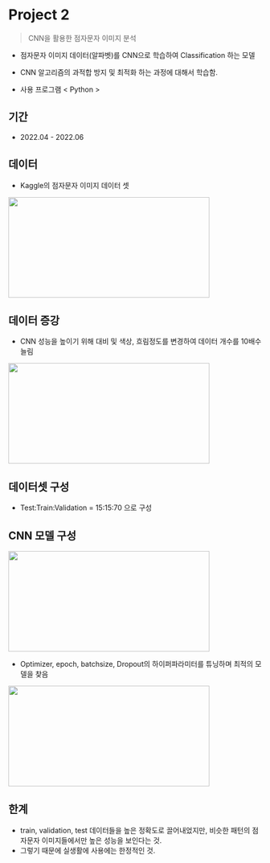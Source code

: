 # Project 2 
> CNN을 활용한 점자문자 이미지 분석

* 점자문자 이미지 데이터(알파벳)를 CNN으로 학습하여 Classification 하는 모델
* CNN 알고리즘의 과적합 방지 및  최적화 하는 과정에 대해서 학습함. 

* 사용 프로그램 < Python >

## 기간

* 2022.04 - 2022.06

## 데이터

* Kaggle의 점자문자 이미지 데이터 셋

<img src="https://github.com/daehwan100/DaeHwan_Projects/assets/141620597/4881c235-991b-496b-8574-807471187223.png" width="400" height="200"/>

## 데이터 증강
* CNN 성능을 높이기 위해 대비 및 색상, 흐림정도를 변경하여 데이터 개수를 10배수 늘림

<img src="https://github.com/daehwan100/DaeHwan_Projects/assets/141620597/2016a91e-df1d-4351-9518-353f93895d40.png" width="400" height="200"/>

## 데이터셋 구성
* Test:Train:Validation = 15:15:70 으로 구성

## CNN 모델 구성
<img src="https://github.com/daehwan100/DaeHwan_Projects/assets/141620597/09684cc6-2d25-437a-95f3-734db741dfec.png" width="400" height="200"/>

* Optimizer, epoch, batchsize, Dropout의 하이퍼파라미터를 튜닝하며 최적의 모델을 찾음

<img src="https://github.com/daehwan100/DaeHwan_Projects/assets/141620597/10dcda50-078b-41a6-ae54-401e079240c8.png" width="400" height="200"/>

## 한계
* train, validation, test 데이터들을 높은 정확도로 끌어내었지만,
  비슷한 패턴의 점자문자 이미지들에서만 높은 성능을 보인다는 것.
* 그렇기 때문에 실생활에 사용에는 한정적인 것.
